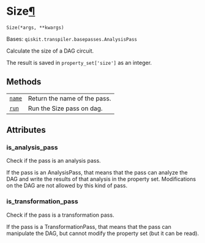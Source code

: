 # Size[¶](#size "Permalink to this headline")

<span id="undefined" />

`Size(*args, **kwargs)`

Bases: `qiskit.transpiler.basepasses.AnalysisPass`

Calculate the size of a DAG circuit.

The result is saved in `property_set['size']` as an integer.

## Methods

|                                                                                                                      |                              |
| -------------------------------------------------------------------------------------------------------------------- | ---------------------------- |
| [`name`](qiskit.transpiler.passes.Size.name#qiskit.transpiler.passes.Size.name "qiskit.transpiler.passes.Size.name") | Return the name of the pass. |
| [`run`](qiskit.transpiler.passes.Size.run#qiskit.transpiler.passes.Size.run "qiskit.transpiler.passes.Size.run")     | Run the Size pass on dag.    |

## Attributes

<span id="undefined" />

### is\_analysis\_pass

Check if the pass is an analysis pass.

If the pass is an AnalysisPass, that means that the pass can analyze the DAG and write the results of that analysis in the property set. Modifications on the DAG are not allowed by this kind of pass.

<span id="undefined" />

### is\_transformation\_pass

Check if the pass is a transformation pass.

If the pass is a TransformationPass, that means that the pass can manipulate the DAG, but cannot modify the property set (but it can be read).
